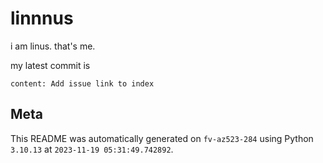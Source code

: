 # linnnus

i am linus. that's me.

my latest commit is

```
content: Add issue link to index
```

## Meta

This README was automatically generated on `fv-az523-284` using Python
`3.10.13` at `2023-11-19 05:31:49.742892`.

